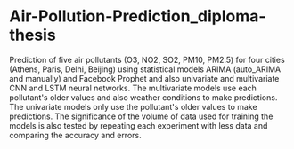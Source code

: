 # Air-Pollution-Prediction_diploma-thesis

Prediction of five air pollutants (O3, NO2, SO2, PM10, PM2.5) for four cities (Athens, Paris, Delhi, Beijing)
using statistical models ARIMA (auto_ARIMA and manually) and Facebook Prophet
and also univariate and multivariate CNN and LSTM neural networks.
The multivariate models use each pollutant's older values and also weather conditions to make predictions.
The univariate models only use the pollutant's older values to make predictions.
The significance of the volume of data used for training the models is also tested by repeating each experiment with less data and comparing the accuracy and errors.
